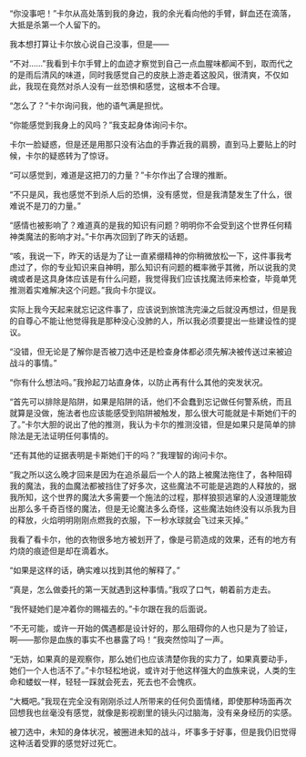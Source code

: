 “你没事吧！”卡尔从高处落到我的身边，我的余光看向他的手臂，鲜血还在滴落，大抵是杀第一个人留下的。

我本想打算让卡尔放心说自己没事，但是——

“不对……”我看到卡尔手臂上的血迹才察觉到自己一点血腥味都闻不到，取而代之的是雨后清风的味道，同时我感觉自己的皮肤上游走着这股风，很清爽，不仅如此，我现在竟然对杀人没有一丝恐惧和感觉，这根本不合理。

“怎么了？”卡尔询问我，他的语气满是担忧。

“你能感觉到我身上的风吗？”我支起身体询问卡尔。

卡尔一脸疑惑，但是还是用那只没有沾血的手靠近我的肩膀，直到马上要贴上的时候，卡尔的疑惑转为了惊讶。

“可以感觉到，难道是这把刀的力量？”卡尔作出了合理的推断。

“不只是风，我也感觉不到杀人后的恐惧，没有感觉，但是我清楚发生了什么，很难说不是刀的力量。”

“感情也被影响了？难道真的是我的知识有问题？明明你不会受到这个世界任何精神类魔法的影响才对。”卡尔再次回到了昨天的话题。

“咳，我说一下，昨天的话是为了让一直紧绷精神的你稍微放松一下，这件事我考虑过了，你的专业知识来自神明，那么知识有问题的概率微乎其微，所以说我的灵魂或者是这具身体应该是有什么问题，我觉得我们应该找魔法师来检查，毕竟单凭推测着实难解决这个问题。”我向卡尔提议。

实际上我今天起来就忘记这件事了，应该说到旅馆洗完澡之后就没再想过，但是我的自尊心不能让他觉得我是那种没心没肺的人，所以我必须要提出一些建设性的提议。

“没错，但无论是了解你是否被刀选中还是检查身体都必须先解决被传送过来被迫战斗的事情。”

“你有什么想法吗。”我拎起刀站直身体，以防止再有什么其他的突发状况。

“首先可以排除是陷阱，如果是陷阱的话，他们不会蠢到忘记做任何警系统，而且就算是没做，施法者也应该能感受到陷阱被触发，那么很大可能就是卡斯她们干的了。”卡尔大胆的说出了他的推测，我认为卡尔的推测没错，但是如果只是简单的排除法是无法证明任何事情的。

“还有其他的证据表明是卡斯她们干的吗？”我理智的询问卡尔。

“我之所以这么晚才回来是因为在追杀最后一个人的路上被魔法拖住了，各种阻碍我的魔法，我的血魔法都被挡住了好多次，这些魔法不可能是逃跑的人释放的，据我所知，这个世界的魔法大多需要一个施法的过程，那样狼狈逃窜的人没道理能放出那么多千奇百怪的魔法，但是无论魔法多么奇怪，这些魔法始终没有以杀我为目的释放，火焰明明刚刚点燃我的衣服，下一秒水球就会飞过来灭掉。”

我看了看卡尔，他的衣物很多地方被划开了，像是弓箭造成的效果，还有的地方有灼烧的痕迹但是却在滴着水。

“如果是这样的话，确实难以找到其他的解释了。”

“真是，怎么做委托的第一天就遇到这种事情。”我叹了口气，朝着前方走去。

“我怀疑她们是冲着你的赐福去的。”卡尔跟在我的后面说。

“不无可能，或许一开始的偶遇都是设计好的，那么阻碍你的人也只是为了验证，啊——那你是血族的事实不也暴露了吗！”我突然惊叫了一声。

“无妨，如果真的是观察你，那么她们也应该清楚你我的实力了，如果真要动手，她们一个人也活不了。”卡尔轻松地说，或许对于他这样强大的血族来说，人类的生命和蝼蚁一样，轻轻一踩就会死去，死去也不会愧疚。

“大概吧。”我现在完全没有刚刚杀过人所带来的任何负面情绪，即使那种场面再次回想我也丝毫没有感觉，就像是影视剧里的镜头闪过脑海，没有亲身经历的实感。

被刀选中，未知的身体状况，被圈进未知的战斗，坏事多于好事，但是我仍旧觉得这种活着受罪的感觉好过死亡。

